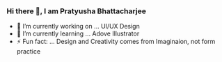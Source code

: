 ### Hi there 👋, I am Pratyusha Bhattacharjee


- 🔭 I’m currently working on ... UI/UX Design
- 🌱 I’m currently learning ... Adove Illustrator
- ⚡ Fun fact: ... Design and Creativity comes from Imaginaion, not form practice
